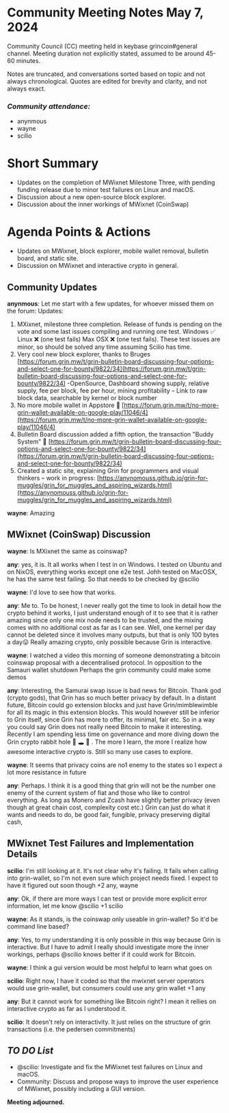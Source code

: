 # Community Meeting Notes May 7, 2024

Community Council (CC) meeting held in keybase grincoin#general channel. Meeting duration not explicitly stated, assumed to be around 45-60 minutes.

Notes are truncated, and conversations sorted based on topic and not always chronological. Quotes are edited for brevity and clarity, and not always exact.

### _Community attendance:_

* anynmous
* wayne
* scilio

# Short Summary

-  Updates on the completion of MWixnet Milestone Three, with pending funding release due to minor test failures on Linux and macOS.
-  Discussion about a new open-source block explorer.
-  Discussion about the inner workings of MWixnet (CoinSwap) 

# Agenda Points & Actions

*   Updates on MWixnet, block explorer, mobile wallet removal, bulletin board, and static site.
*   Discussion on MWixnet and interactive crypto in general.

## Community Updates

__anynmous__: Let me start with a few updates, for whoever missed them on the forum:
Updates:
1) MXixnet, milestone three completion. Release of funds is pending on the vote and some last issues compiling and running one test.
Windows ✅
Linux ❌ (one test fails)
Max OSX ❌ (one test fails).
These test issues are minor, so should be solved any time assuming Scilio has time.
2) Very cool new block explorer, thanks to Bruges [https://forum.grin.mw/t/grin-bulletin-board-discussing-four-options-and-select-one-for-bounty/9822/34](https://forum.grin.mw/t/grin-bulletin-board-discussing-four-options-and-select-one-for-bounty/9822/34)
-OpenSource, Dashboard showing supply, relative supply, fee per block, fee per hour, mining profitability – Link to raw block data, searchable by kernel or block number
3) No more mobile wallet in Appstore 🥲 [https://forum.grin.mw/t/no-more-grin-wallet-available-on-google-play/11046/4](https://forum.grin.mw/t/no-more-grin-wallet-available-on-google-play/11046/4)
4) Bulletin Board discussion added a fifth option, the transaction "Buddy System" 👅
[https://forum.grin.mw/t/grin-bulletin-board-discussing-four-options-and-select-one-for-bounty/9822/34](https://forum.grin.mw/t/grin-bulletin-board-discussing-four-options-and-select-one-for-bounty/9822/34)
5) Created a static site, explaining Grin for programmers and visual thinkers – work in progress: [https://anynomouss.github.io/grin-for-muggles/grin_for_muggles_and_aspiring_wizards.html](https://anynomouss.github.io/grin-for-muggles/grin_for_muggles_and_aspiring_wizards.html)

__wayne__: Amazing

## MWixnet (CoinSwap) Discussion

__wayne__: Is MXixnet the same as coinswap?

__any__: yes, it is. It all works when I test in on Windows. I tested on Ubuntu and on NixOS, everything works except one e2e test.
Johh tested on MacOSX, he has the same test failing. So that needs to be checked by @scilio

__wayne__: I'd love to see how that works.

__any__: Me to. To be honest, I never really got the time to look in detail how the crypto behind it works, I just understand enough of it to see that it is rather amazing since only one mix node needs to be trusted, and the mixing comes with no additional cost as far as I can see. Well, one kernel per day cannot be deleted since it involves many outputs, but that is only 100 bytes a day😛 Really amazing crypto, only possible because Grin is interactive.

__wayne__: I watched a video this morning of someone demonstrating a bitcoin coinswap proposal with a decentralised protocol. In opposition to the Samauri wallet shutdown
Perhaps the grin community could make some demos

__any__: Interesting, the Samurai swap issue is bad news for Bitcoin. Thank god (crypto gods), that Grin has so much better privacy by default.
In a distant future, Bitcoin could go extension blocks and just have Grin/mimblewimble for all its magic in this extension blocks.
This would however still be inferior to Grin itself, since Grin has more to offer, its minimal, fair etc. So in a way you could say Grin does not really need Bitcoin to make it interesting.
Recently I am spending less time on governance and more diving down the Grin crypto rabbit hole 🐇 🕳️ 💊 .
The more I learn, the more I realize how awesome interactive crypto is. Still so many use cases to explore.

__wayne__: It seems that privacy coins are no1 enemy to the states so I expect a lot more resistance in future

__any__: Perhaps. I think it is a good thing that grin will not be the number one enemy of the current system of fiat and those who like to control everything.
As long as Monero and Zcash have slightly better privacy (even though at great chain cost, complexity cost etc.) Grin can just do what it wants and needs to do, be good fair, fungible, privacy preserving digital cash,

## MWixnet Test Failures and Implementation Details

__scilio__: I'm still looking at it. It's not clear why it's failing. It fails when calling into grin-wallet, so I'm not even sure which project needs fixed.
I expect to have it figured out soon though
+2 any, wayne

__any__: Ok, if there are more ways I can test or provide more explicit error information, let me know @scilio
+1 scilio

__wayne__: As it stands, is the coinswap only useable in grin-wallet? So it'd be command line based?

__any__: Yes, to my understanding it is only possible in this way because Grin is interactive.
But I have to admit I really should investigate more the inner workings, perhaps @scilio knows better if it could work for Bitcoin.

__wayne__: I think a gui version would be most helpful to learn what goes on

__scilio__: Right now, I have it coded so that the mwixnet server operators would use grin-wallet, but consumers could use any grin wallet
+1 any

__any__: But it cannot work for something like Bitcoin right?
I mean it rellies on interactive crypto as far as I understood it.

__scilio__: It doesn't rely on interactivity. It just relies on the structure of grin transactions (i.e. the pedersen commitments)

## *TO DO List*

*  @scilio: Investigate and fix the MWixnet test failures on Linux and macOS.
*   Community: Discuss and propose ways to improve the user experience of MWixnet, possibly including a GUI version.



**Meeting adjourned.**